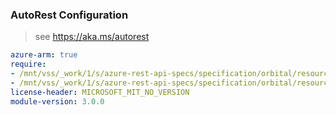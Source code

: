 ### AutoRest Configuration

> see https://aka.ms/autorest

``` yaml
azure-arm: true
require:
- /mnt/vss/_work/1/s/azure-rest-api-specs/specification/orbital/resource-manager/readme.md
- /mnt/vss/_work/1/s/azure-rest-api-specs/specification/orbital/resource-manager/readme.go.md
license-header: MICROSOFT_MIT_NO_VERSION
module-version: 3.0.0
```